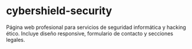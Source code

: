 # cybershield-security
Página web profesional para servicios de seguridad informática y hacking ético. Incluye diseño responsive, formulario de contacto y secciones legales.
